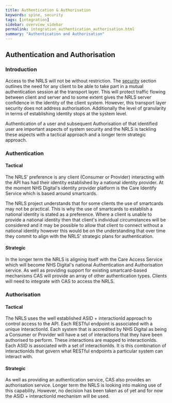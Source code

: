 ```yaml
---
title: Authentication & Authorisation
keywords: spine, security
tags: [integration]
sidebar: overview_sidebar
permalink: integration_authentication_authorisation.html
summary: "Authentication and Authorisation"
---
```


## Authentication and Authorisation ##


### Introduction ###

Access to the NRLS will not be without restriction. The [security](development_api_security_guidance.html) section outlines the need for any client to be able to take part in a mutual authentication session at the transport layer. This will protect traffic flowing between client and server and to some extent gives the NRLS server confidence in the identity of the client system. However, this transport layer security does not address authorisation. Additionally the level of granularity in terms of establishing identity stops at the system level. 

Authentication of a user and subsequent Authorisation of that identified user are important aspects of system security and the NRLS is tackling these aspects with a tactical approach and a longer term strategic approach. 

### Authentication ###

#### Tactical ####

The NRLS' preference is any client (Consumer or Provider) interacting with the API has had their identity established by a national identity provider. At the moment NHS Digital's identity provider platform is the Care Identify Service which is based around smartcards.  

The NRLS project understands that for some clients the use of smartcards may not be practical. This is why the use of smartcards to establish a national identity is stated as a preference. Where a client is unable to provide a national identity then that client's individual circumstances will be considered and it may be possible to allow that client to connect without a national identity however this would be on the understanding that over time they commit to align with the NRLS' strategic plans for authentication. 

#### Strategic ####

In the longer term the NRLS is aligning itself with the Care Access Service which will become NHS Digital's national Authentication and Authorisation service. As well as providing support for existing smartcard-based mechanisms CAS will provide an array of other authentication types. Clients will need to integrate with CAS to access the NRLS.  

### Authorisation ###

#### Tactical ####

The NRLS uses the well established ASID + interactionId approach to control access to the API. Each RESTful endpoint is associated with a unique interactionId. Each system that is accredited by NHS Digital as being a Consumer or Provider will have a set of interactions that they have been authorised to perform. These interactions are mapped to interactionIds. Each ASID is associated with a set of interactionIds. It is this combination of interactionIds that govern what RESTful endpoints a particular system can interact with. 

#### Strategic #### 

As well as providing an authentication service, CAS also provides an authorisation service. Longer term the NRLS is looking into making use of this capability. However, no decision has been taken as of yet and for now the ASID + interactionId mechanism will be used. 




